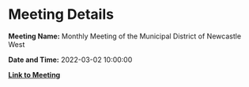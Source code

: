 # Meeting Details

**Meeting Name:** Monthly Meeting of the Municipal District of Newcastle West

**Date and Time:** 2022-03-02 10:00:00

**[Link to Meeting](https://www.limerick.ie/council/whats-on/monthly-meeting-municipal-district-newcastle-west-71)**
